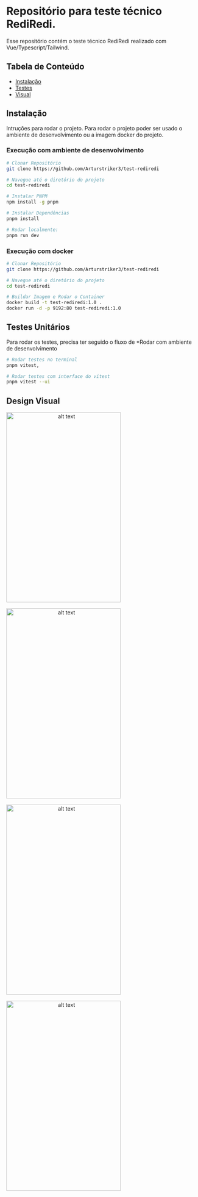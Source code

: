 # Repositório para teste técnico RediRedi.

Esse repositório contém o teste técnico RediRedi realizado com Vue/Typescript/Tailwind.

## Tabela de Conteúdo

- [Instalação](#instalação)
- [Testes](#testes-unitários)
- [Visual](#design-visual)

## Instalação

Intruções para rodar o projeto. Para rodar o projeto poder ser usado o ambiente de desenvolvimento ou a imagem docker do projeto.

### Execução com ambiente de desenvolvimento

```bash
# Clonar Repositório
git clone https://github.com/Arturstriker3/test-rediredi

# Navegue até o diretório do projeto
cd test-rediredi

# Instalar PNPM
npm install -g pnpm

# Instalar Dependências
pnpm install

# Rodar localmente:
pnpm run dev
```

### Execução com docker

```bash
# Clonar Repositório
git clone https://github.com/Arturstriker3/test-rediredi

# Navegue até o diretório do projeto
cd test-rediredi

# Buildar Imagem e Rodar o Container
docker build -t test-rediredi:1.0 .
docker run -d -p 9192:80 test-rediredi:1.0
```

## Testes Unitários

Para rodar os testes, precisa ter seguido o fluxo de \*Rodar com ambiente de desenvolvimento

```bash
# Rodar testes no terminal
pnpm vitest,

# Rodar testes com interface do vitest
pnpm vitest --ui
```

## Design Visual

<div align="center" style="display: flex; flex-direction: column; gap: 16px;">
    <img src="https://github.com/user-attachments/assets/c9c80f42-ae07-43bc-89a7-fc86fc4d08f3" alt="alt text" width="300" height="499" />
    <img src="https://github.com/user-attachments/assets/ceab5d71-c712-4bf4-98db-f94b20120d72" alt="alt text" width="300" height="499" />
    <img src="https://github.com/user-attachments/assets/ae7e2538-9a65-4531-b136-11c28e5f0d88" alt="alt text" width="300" height="499" />
    <img src="https://github.com/user-attachments/assets/6313894b-04bb-453d-afce-6b06c3b0668b" alt="alt text" width="300" height="499" />
</div>
